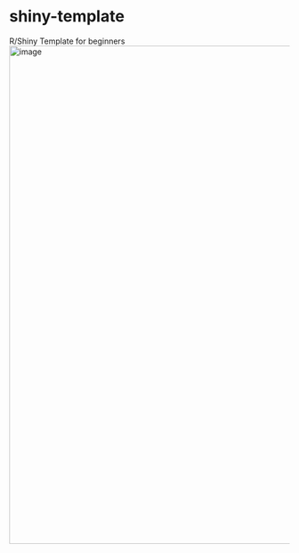 # shiny-template
R/Shiny Template for beginners
<img width="895" alt="image" src="https://user-images.githubusercontent.com/25631641/147885080-d71c435d-2039-4167-9fe3-0eb4b1f9858c.png">



